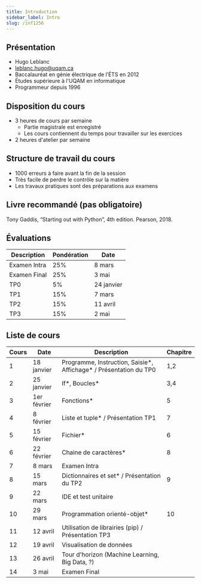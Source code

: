 ```yaml
---
title: Introduction
sidebar_label: Intro
slug: /inf1256
---
```


## Présentation 
- Hugo Leblanc
- leblanc.hugo@uqam.ca
- Baccalauréat en génie électrique de l’ÉTS en 2012
- Études supérieure à l'UQAM en informatique
- Programmeur depuis 1996

## Disposition du cours
* 3 heures de cours par semaine
  * Partie magistrale est enregistré
  * Les cours contiennent du temps pour travailler sur les exercices
* 2 heures d'atelier par semaine

## Structure de travail du cours
- 1000 erreurs à faire avant la fin de la session
- Très facile de perdre le contrôle sur la matière
- Les travaux pratiques sont des préparations aux examens

## Livre recommandé (pas obligatoire)
Tony Gaddis, “Starting out with Python”, 4th edition. Pearson, 2018.

## Évaluations

| Description  | Pondération | Date       |
|--------------|-------------|------------|
| Examen Intra | 25%         | 8 mars     |
| Examen Final | 25%         | 3 mai      |
| TP0          | 5%          | 24 janvier |
| TP1          | 15%         | 7 mars     |
| TP2          | 15%         | 11 avril   |
| TP3          | 15%         | 2 mai      |

## Liste de cours

| Cours | Date        | Description                                                         | Chapitre |
|-------|-------------|---------------------------------------------------------------------|----------|
| 1     | 18 janvier  | Programme, Instruction, Saisie\*, Affichage\* / Présentation du TP0 | 1,2      |
| 2     | 25 janvier  | If\*, Boucles\*                                                     | 3,4      |
| 3     | 1er février | Fonctions*                                                          | 5        |
| 4     | 8 février   | Liste et tuple* / Présentation TP1                                  | 7        |
| 5     | 15 février  | Fichier*                                                            | 6        |
| 6     | 22 février  | Chaine de caractères*                                               | 8        |
| 7     | 8 mars      | Examen Intra                                                        |          |
| 8     | 15 mars     | Dictionnaires et set* / Présentation du TP2                         | 9        |
| 9     | 22 mars     | IDE et test unitaire                                                |          |
| 10    | 29 mars     | Programmation orienté-objet*                                        | 10       |
| 11    | 12 avril    | Utilisation de librairies (pip) / Présentation TP3                  |          |
| 12    | 19 avril    | Visualisation de données                                            |          |
| 13    | 26 avril    | Tour d'horizon (Machine Learning, Big Data, ?)                      |          |
| 14    | 3 mai       | Examen Final                                                        |          |
